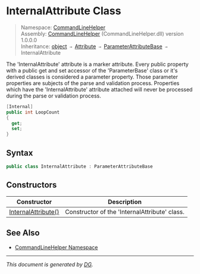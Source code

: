 ﻿# InternalAttribute Class

> Namespace: [CommandLineHelper](_toc.CommandLineHelper.md#commandlinehelper-namespace)\
> Assembly: [CommandLineHelper](_toc.CommandLineHelper.md) (CommandLineHelper.dll) version 1.0.0.0\
> Inheritance: [object](https://docs.microsoft.com/en-us/dotnet/api/system.object) `→` [Attribute](https://docs.microsoft.com/en-us/dotnet/api/system.attribute) `→` [ParameterAttributeBase](CommandLineHelper.ParameterAttributeBase.md) `→` InternalAttribute

The 'InternalAttribute' attribute is a marker attribute. Every public property with a public get and set accessor of the 'ParameterBase' class or it's derived classes is considered a parameter property. Those parameter properties are subjects of the parse and validation process. Properties which have the 'InternalAttribute' attribute attached will never be processed during the parse or validation process. 
```csharp
[Internal]
public int LoopCount
{
  get;
  set;
}
```


## Syntax

```csharp
public class InternalAttribute : ParameterAttributeBase
```

## Constructors

Constructor | Description
--- | ---
[InternalAttribute()](CommandLineHelper.InternalAttribute.-ctor.md) | Constructor of the 'InternalAttribute' class.

## See Also

- [CommandLineHelper Namespace](_toc.CommandLineHelper.md#commandlinehelper-namespace)

---

_This document is generated by [DG](https://github.com/Khojasteh/dg)._
